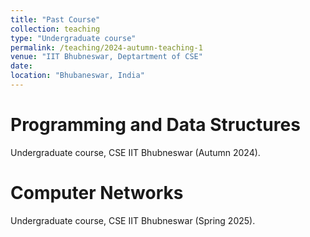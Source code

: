 ```yaml
---
title: "Past Course"
collection: teaching
type: "Undergraduate course"
permalink: /teaching/2024-autumn-teaching-1
venue: "IIT Bhubneswar, Deptartment of CSE"
date: 
location: "Bhubaneswar, India"
---
```



Programming and Data Structures 
======
Undergraduate course, CSE IIT Bhubneswar (Autumn 2024).


Computer Networks 
======
Undergraduate course, CSE IIT Bhubneswar (Spring 2025).
